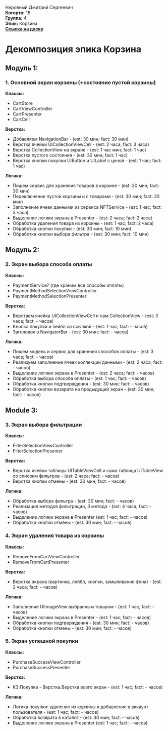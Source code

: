 Неровный Дмитрий Сергеевич\
<b>Когорта:</b> 18\
<b>Группа:</b> 4\
<b>Эпик:</b> Корзина\
<b>[Ссылка на доску](https://github.com/users/freeagles1991/projects/1/views/1?filterQuery=к1)</b>

# Декомпозиция эпика Корзина

## Модуль 1:

### 1. Основной экран корзины (+состояние пустой корзины)
<b>Классы:</b>
- CartStore
- CartViewController
- CartPresenter
- CartCell

<b>Верстка:</b>
- Добавляем NavigationBar - (est: 30 мин; fact: 30 мин)
- Верстка ячейки UICollectionViewCell - (est: 2 часа; fact: 3 часа)
- Верстка CollectionView на экране - (est: 1 час мин; fact: 1 час)
- Верстка пустого состояния - (est: 30 мин; fact: 1 час)
- Верстка кнопки покупки UIButton и UILabel с ценой  - (est: 1 час; fact: 1 час)

<b>Логика:</b>
- Пишем сервис для хранения товаров в корзине - (est: 30 мин; fact: 30 мин)
- Переключение пустой корзины и с товарами - (est: 30 мин; fact: 30 мин)
- Заполнение ячеек данными из сервиса NFTService - (est: 1 час; fact: 3 часа)
- Выделение логики экрана в Presenter - (est: 2 часа; fact: 2 часа)
- Обработка удаления товара из корзины - (est: 1 час; fact: 2 часа)
- Обработка кнопки покупки - (est: 30 мин; fact: 10 мин)
- Обработка кнопки выбора фильтра - (est: 30 мин; fact: 10 мин)

## Модуль 2:

### 2. Экран выбора способа оплаты
<b>Классы:</b>
- PaymentService? (где храним все способы оплаты)
- PaymentMethodSelectionViewController
- PaymentMethodSelectionPresenter

<b>Верстка:</b>
- Верстаем ячейка UICollectionViewCell и сам CollectionView - (est: 3 часа; fact: - часов)
- Кнопка покупки и лейбл со ссылкой - (est: 1 час; fact: - часов)
- Заголовок в NavigatorBar - (est: 30 мин; fact: - часов)

<b>Логика:</b>
- Пишем модель и сервис для хранения способов оплаты - (est: 3 часа; fact: - часов)
- Реализуем заполнение ячеек коллекции данными - (est: 2 часа; fact: - часов)
- Выделение логики экрана в Presenter - (est: 2 часа; fact: - часов)
- Обработка выбора способа оплаты - (est: 1 час; fact: - часов)
- Обработка кнопки подтверждения - (est: 30 мин; fact: - часов)
- Обработка кнопки возврата на предыдущий экран - (est: 30 мин; fact: - часов)

## Module 3:

### 3. Экран выбора фильтрации

<b>Классы:</b>
- FilterSelectionViewController
- FilterSelectionPresenter

<b>Верстка:</b>
- Верстка ячейки таблицы UITableViewCell и сама таблица UITableView со списокм фильтров - (est: 2 часа; fact: - часов)
- Верстка кнопки отмены - (est: 30 мин; fact: - часов)

<b> Логика:</b>
- Обработка выбора фильтра - (est: 30 мин; fact: - часов)
- Реализация методов фильтрации, 3 метода - (est: 4 часа; fact: - часов)
- Выделение логики экрана в Presenter (est: 1 час; fact: - часов)
- Обработка кнопки отмены - (est: 30 мин; fact: - часов)

### 4. Экран удаления товара из корзины
<b>Классы:</b>
- RemoveFromCartViewController
- RemoveFromCartPresenter

<b>Верстка:</b>
- Верстка экрана (картинка, лейбл, кнопки, замыливание фона) - (est: 2 часа; fact: - часов)

<b>Логика:</b>
- Заполнение UIImageView выбранным товаром - (est: 1 час; fact: - часов)
- Выделение логики экрана в Presenter - (est: 1 час; fact: - часов)
- Обработка кнопки подтверждения - (est: 30 мин; fact: - часов)
- Обработка кнопки отмены - (est: 30 мин; fact: - часов)

### 5. Экран успешной покупки
<b>Классы:</b>
- PurchaseSuccessViewController
- PurchaseSuccessPresenter

<b>Верстка:</b>
- К3:Покупка - Верстка.Верстка всего экран - (est: 1 час; fact: - часов)

<b>Логика:</b>
- Логика покупки: удаление из корзины и добавление в аккаунт пользователя - (est: 1 час; fact: - часов)
- Обработка возврата в каталог - (est: 30 мин; fact: - часов)
- Выделение логики экрана в Presenter (est: 1 час; fact: - часов)
